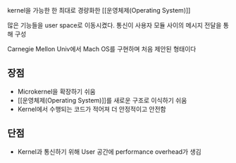 
kernel을 가능한 한 최대로 경량화한 [[운영체제(Operating System)]]

많은 기능들을 user space로 이동시켰다. 통신이 사용자 모듈 사이의 메시지 전달을 통해 구성

Carnegie Mellon Univ에서 Mach OS를 구현하며 처음 제안된 형태이다

## 장점
+ Microkernel을 확장하기 쉬움
+ [[운영체제(Operating System)]]를 새로운 구조로 이식하기 쉬움
+ Kernel에서 수행되는 코드가 적어져 더 안정적이고 안전함


## 단점
+ Kernel과 통신하기 위해 User 공간에 performance overhead가 생김
